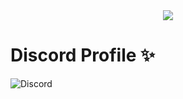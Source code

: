 <center>
  <img src = "https://capsule-render.vercel.app/api?type=waving&color=gradient&height=200&section=header&text=OmBodkhe&fontSize=80&fontAlignY=35&animation=twinkling&fontColor=gradient"></img>
</center>

# Discord Profile ✨
![Discord](https://discord.c99.nl/widget/theme-2/853184935384711178.png)
